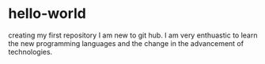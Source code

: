 # hello-world
creating my first repository
I am new to git hub. I am very enthuastic to learn the new programming languages and the change in the advancement of technologies.
